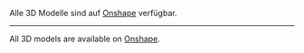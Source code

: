 Alle 3D Modelle sind auf [Onshape](https://cad.onshape.com/documents/f3659c25876813da2c6368ce/w/0f9aad2f446cfc061daacaab/e/607dcdf7a8fb9974ae2a80e8?renderMode=0&uiState=68afe8d3f4ffed53e77688c9) verfügbar.

---

All 3D models are available on [Onshape](https://cad.onshape.com/documents/f3659c25876813da2c6368ce/w/0f9aad2f446cfc061daacaab/e/607dcdf7a8fb9974ae2a80e8?renderMode=0&uiState=68afe8d3f4ffed53e77688c9).

